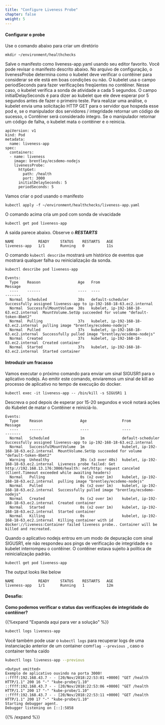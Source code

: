 ```yaml
---
title: "Configure Liveness Probe"
chapter: false
weight: 5
---
```


#### Configurar o probe


Use o comando abaixo para criar um diretório

```
mkdir ~/environment/healthchecks
```

Salve o manifesto como liveness-app.yaml usando seu editor favorito. Você pode revisar o manifesto descrito abaixo. No arquivo de configuração, o livenessProbe determina como o kubelet deve verificar o contêiner para considerar se ele está em boas condições ou não. O kubelet usa o campo periodSeconds para fazer verificações freqüentes no contêiner. Nesse caso, o kubelet verifica a sonda de atividade a cada 5 segundos. O campo initialDelaySeconds é para dizer ao kubelet que ele deve esperar por 5 segundos antes de fazer o primeiro teste. Para realizar uma análise, o kubelet envia uma solicitação HTTP GET para o servidor que hospeda esse pod e, se o manipulador dos servidores / integridade retornar um código de sucesso, o Contêiner será considerado íntegro. Se o manipulador retornar um código de falha, o kubelet mata o contêiner e o reinicia.

```
apiVersion: v1
kind: Pod
metadata:
  name: liveness-app
spec:
  containers:
  - name: liveness
    image: brentley/ecsdemo-nodejs
    livenessProbe:
      httpGet:
        path: /health
        port: 3000
      initialDelaySeconds: 5
      periodSeconds: 5
```

Vamos criar o pod usando o manifesto

```
kubectl apply -f ~/environment/healthchecks/liveness-app.yaml
```

O comando acima cria um pod com sonda de vivacidade

```
kubectl get pod liveness-app
```
A saída parece abaixo. Observe o ***RESTARTS***

```
NAME           READY     STATUS    RESTARTS   AGE
liveness-app   1/1       Running   0          11s
```

O comando `kubectl describe` mostrará um histórico de eventos que mostrará qualquer falha ou reinicialização da sonda.
```bash
kubectl describe pod liveness-app
```

```text
Events:
  Type    Reason                 Age   From                                    Message
  ----    ------                 ----  ----                                    -------
  Normal  Scheduled              38s   default-scheduler                       Successfully assigned liveness-app to ip-192-168-18-63.ec2.internal
  Normal  SuccessfulMountVolume  38s   kubelet, ip-192-168-18-63.ec2.internal  MountVolume.SetUp succeeded for volume "default-token-8bmt2"
  Normal  Pulling                37s   kubelet, ip-192-168-18-63.ec2.internal  pulling image "brentley/ecsdemo-nodejs"
  Normal  Pulled                 37s   kubelet, ip-192-168-18-63.ec2.internal  Successfully pulled image "brentley/ecsdemo-nodejs"
  Normal  Created                37s   kubelet, ip-192-168-18-63.ec2.internal  Created container
  Normal  Started                37s   kubelet, ip-192-168-18-63.ec2.internal  Started container
```


#### Introduzir um fracasso
Vamos executar o próximo comando para enviar um sinal SIGUSR1 para o aplicativo nodejs. Ao emitir este comando, enviaremos um sinal de kill ao processo de aplicativo no tempo de execução do docker.

```
kubectl exec -it liveness-app -- /bin/kill -s SIGUSR1 1
```

Descreva o pod depois de esperar por 15-20 segundos e você notará ações do Kubelet de matar o Contêiner e reiniciá-lo. 
```
Events:
  Type     Reason                 Age                From                                    Message
  ----     ------                 ----               ----                                    -------
  Normal   Scheduled              1m                 default-scheduler                       Successfully assigned liveness-app to ip-192-168-18-63.ec2.internal
  Normal   SuccessfulMountVolume  1m                 kubelet, ip-192-168-18-63.ec2.internal  MountVolume.SetUp succeeded for volume "default-token-8bmt2"
  Warning  Unhealthy              30s (x3 over 40s)  kubelet, ip-192-168-18-63.ec2.internal  Liveness probe failed: Get http://192.168.13.176:3000/health: net/http: request canceled (Client.Timeout exceeded while awaiting headers)
  Normal   Pulling                0s (x2 over 1m)    kubelet, ip-192-168-18-63.ec2.internal  pulling image "brentley/ecsdemo-nodejs"
  Normal   Pulled                 0s (x2 over 1m)    kubelet, ip-192-168-18-63.ec2.internal  Successfully pulled image "brentley/ecsdemo-nodejs"
  Normal   Created                0s (x2 over 1m)    kubelet, ip-192-168-18-63.ec2.internal  Created container
  Normal   Started                0s (x2 over 1m)    kubelet, ip-192-168-18-63.ec2.internal  Started container
  Normal   Killing                0s                 kubelet, ip-192-168-18-63.ec2.internal  Killing container with id docker://liveness:Container failed liveness probe.. Container will be killed and recreated.
```

Quando o aplicativo nodejs entrou em um modo de depuração com sinal SIGUSR1, ele não respondeu aos pings de verificação de integridade e o kubelet interrompeu o contêiner. O contêiner estava sujeito à política de reinicialização padrão.

```
kubectl get pod liveness-app
```

The output looks like below

```
NAME           READY     STATUS    RESTARTS   AGE
liveness-app   1/1       Running   1          12m
```

#### Desafio:
**Como podemos verificar o status das verificações de integridade do contêiner?**

{{%expand "Expanda aqui para ver a solução" %}}
```bash
kubectl logs liveness-app
```
Você também pode usar o `kubectl logs` para recuperar logs de uma instanciação anterior de um container com`flag --previous `, caso o container tenha caído
```bash
kubectl logs liveness-app --previous
```
```text
<Output omitted>
Exemplo de aplicativo ouvindo na porta 3000!
::ffff:192.168.43.7 - - [20/Nov/2018:22:53:01 +0000] "GET /health HTTP/1.1" 200 16 "-" "kube-probe/1.10"
::ffff:192.168.43.7 - - [20/Nov/2018:22:53:06 +0000] "GET /health HTTP/1.1" 200 17 "-" "kube-probe/1.10"
::ffff:192.168.43.7 - - [20/Nov/2018:22:53:11 +0000] "GET /health HTTP/1.1" 200 17 "-" "kube-probe/1.10"
Starting debugger agent.
Debugger listening on [::]:5858
```
{{% /expand %}}